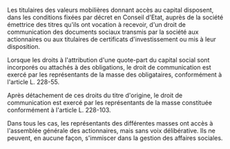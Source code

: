Les titulaires des valeurs mobilières donnant accès au capital disposent, dans les conditions fixées par décret en Conseil d'Etat, auprès de la société émettrice des titres qu'ils ont vocation à recevoir, d'un droit de communication des documents sociaux transmis par la société aux actionnaires ou aux titulaires de certificats d'investissement ou mis à leur disposition.

Lorsque les droits à l'attribution d'une quote-part du capital social sont incorporés ou attachés à des obligations, le droit de communication est exercé par les représentants de la masse des obligataires, conformément à l'article L. 228-55.

Après détachement de ces droits du titre d'origine, le droit de communication est exercé par les représentants de la masse constituée conformément à l'article L. 228-103.

Dans tous les cas, les représentants des différentes masses ont accès à l'assemblée générale des actionnaires, mais sans voix délibérative. Ils ne peuvent, en aucune façon, s'immiscer dans la gestion des affaires sociales.
